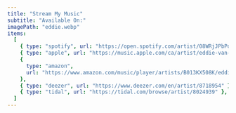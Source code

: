 ```yaml
---
title: "Stream My Music"
subtitle: "Available On:"
imagePath: "eddie.webp"
items:
  [
    { type: "spotify", url: "https://open.spotify.com/artist/08WRjJPbPqSEOkFuc99ymW" },
    { type: "apple", url: "https://music.apple.com/ca/artist/eddie-van-der-meer/879551373" },
    {
      type: "amazon",
      url: "https://www.amazon.com/music/player/artists/B013KX508K/eddie-van-der-meer",
    },
    { type: "deezer", url: "https://www.deezer.com/en/artist/8718954" },
    { type: "tidal", url: "https://tidal.com/browse/artist/8024939" },
  ]
---
```

